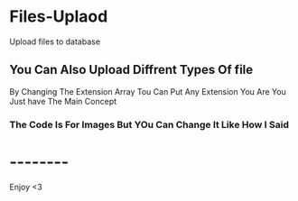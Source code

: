# Files-Uplaod
Upload files to database
## You Can Also Upload Diffrent Types Of file
By Changing The Extension Array Tou Can Put Any Extension You Are You Just have The Main Concept
### The Code Is For Images But YOu Can Change It Like How I Said
# --------
Enjoy <3
